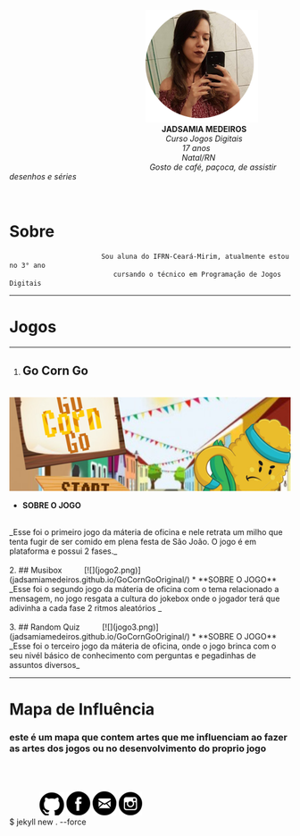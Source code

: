 
&emsp; &emsp; &emsp; &emsp; &emsp; &emsp; &emsp; &emsp; &emsp; &emsp; &emsp; &emsp; &emsp; &ensp;  ![](minha.png) 
<br>
&emsp; &emsp; &emsp; &emsp; &emsp; &emsp; &emsp; &emsp; &emsp; &emsp; &emsp; &emsp; &emsp; &emsp; &ensp; &ensp; **JADSAMIA MEDEIROS**
<br>
&emsp; &emsp; &emsp; &emsp; &emsp; &emsp; &emsp; &emsp; &emsp; &emsp; &emsp; &emsp; &emsp; &ensp; &emsp; &emsp;  _Curso Jogos Digitais
<br>
&emsp; &emsp; &emsp; &emsp; &emsp; &emsp; &emsp; &emsp; &emsp; &emsp; &emsp; &emsp; &emsp; &emsp; &emsp; &ensp; &emsp; &nbsp; &nbsp;17 anos
<br>
&emsp; &emsp; &emsp; &emsp; &emsp; &emsp; &emsp; &emsp; &emsp; &emsp; &emsp; &emsp; &emsp; &emsp; &ensp; &ensp;  &emsp; &emsp;  Natal/RN
<br>
&emsp; &emsp; &emsp; &emsp; &emsp; &emsp; &emsp; &emsp; &emsp; &emsp; &emsp; &emsp; &emsp; &emsp; Gosto de café, paçoca, de assistir desenhos e séries_
<br>
<br>
<br>
# Sobre
                           Sou aluna do IFRN-Ceará-Mirim, atualmente estou no 3° ano
                              cursando o técnico em Programação de Jogos Digitais


* * *
#  Jogos

* * *
1. ## Go Corn Go
 &emsp; &emsp; [![](jogo1.png)](jadsamiamedeiros.github.io/GoCornGoOriginal/)  
* **SOBRE O JOGO**
<br>
_Esse foi o primeiro jogo da máteria de oficina e nele retrata um milho que tenta fugir de ser comido em plena festa de São João. O jogo é em plataforma e possui 2 fases._
<br>
<br>
2. ## Musibox
 &emsp; &emsp; [![](jogo2.png)](jadsamiamedeiros.github.io/GoCornGoOriginal/)  
* **SOBRE O JOGO**
<br>
_Esse foi o segundo jogo da máteria de oficina com o tema relacionado a mensagem, no jogo resgata a cultura do jokebox onde o jogador terá que adivinha a cada fase 2 ritmos aleatórios _
<br>
<br>
3. ## Random Quiz
 &emsp; &emsp; [![](jogo3.png)](jadsamiamedeiros.github.io/GoCornGoOriginal/)  
* **SOBRE O JOGO**
<br>
_Esse foi o terceiro jogo da máteria de oficina, onde o jogo brinca com o seu nivél básico de conhecimento com perguntas e pegadinhas de assuntos diversos_


* * *
# Mapa de Influência
### este é um mapa que contem artes que me influenciam ao fazer as artes dos jogos ou no desenvolvimento do proprio jogo
  
<br>
<br>
<br>
&emsp; &emsp; &emsp; [![](githubmenor.png)](https://github.com/jadsamiamedeiros) [![](facemenor.png)](https://www.facebook.com/jadsamia.medeiros) [![](emailmenor.png)](mailto:jadsamiamedeiros11@gmail.com) [![](instamenor.png)](https://www.instagram.com/jade_medeiros_/?hl=pt-br)
 <br>
 $ jekyll new . --force 
 
  

